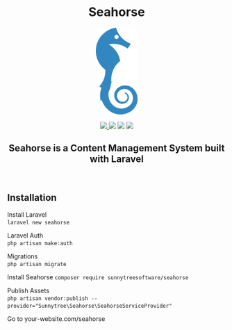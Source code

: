 <h1 align="center">Seahorse</h1>
<p align="center"><img src="./publishable/assets/images/seahorse.svg" height="200"></p>
<p align="center"><a href="https://travis-ci.com/sunnytreesoftware/seahorse"><img src="https://travis-ci.com/sunnytreesoftware/searhorse.svg?branch=master"</a>
<a href="https://packagist.org/packages/sunnytreesoftware/seahorse"><img src="https://poser.pugx.org/sunnytreesoftware/seahorse/d/total.svg"></a>
<a href="https://packagist.org/packages/sunnytreesoftware/seahorse"><img src="https://poser.pugx.org/sunnytreesoftware/seahorse/v/stable"></a>
<a href="https://opensource.org/licenses/MIT"><img src="https://img.shields.io/badge/License-MIT-yellow.svg"></a></p>

<h2 align="center">Seahorse is a Content Management System built with Laravel </h2>
<br>

## Installation  
Install Laravel  
`
laravel new seahorse
`  

Laravel Auth  
`
php artisan make:auth  
`

Migrations  
`
php artisan migrate  
`  

Install Seahorse
`
composer require sunnytreesoftware/seahorse
`  

Publish Assets  
`
php artisan vendor:publish --provider="Sunnytree\Seahorse\SeahorseServiceProvider"
`

Go to your-website.com/seahorse

